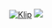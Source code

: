 [![Klip](https://github-readme-stats.vercel.app/api?username=klipisbad&show_icons=true&theme=tokyonight)](https://klip.lol)
![](https://komarev.com/ghpvc/?username=klipisbad&color=blueviolet)
